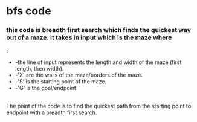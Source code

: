 <h1>bfs code</h1>
        
<p><h3>this code is breadth first search which finds the quickest way out of a maze. It takes in input which is the maze where </h3>:</br>
<ul><li>-the line of input represents the length and width of the maze (first length, then width). </li>
        <li> -'X' are the walls of the maze/borders of the maze.</li>
        <li> -'S' is the starting point of the maze.</li>
        <li> -'G' is the goal/endpoint </li>
</ul>
</br>
The point of the code is to find the quickest path from the starting point to endpoint with a breadth first search.</p>

